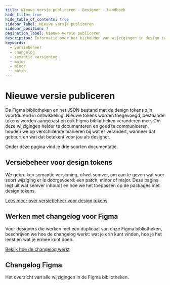```yaml
---
title: Nieuwe versie publiceren · Designer · Handboek
hide_title: true
hide_table_of_contents: true
sidebar_label: Nieuwe versie publiceren
sidebar_position: 7
pagination_label: Nieuwe versie publiceren
description: Informatie over het bijhouden van wijzigingen in design tokens en Figma bibliotheken voor designers.
keywords:
  - versiebeheer
  - changelog
  - semantic versioning
  - major
  - minor
  - patch
---
```


# Nieuwe versie publiceren

De Figma bibliotheken en het JSON bestand met de design tokens zijn voortdurend in ontwikkeling. Nieuwe tokens worden toegevoegd, bestaande tokens worden aangepast en ook Figma bibliotheken veranderen mee. Om deze wijzigingen helder te documenteren en goed te communiceren, houden we op verschillende manieren bij wat er verandert, wanneer dat gebeurt en wat dat betekent voor jou als designer.

Onder deze pagina vind je drie soorten documentatie.

## Versiebeheer voor design tokens

We gebruiken semantic versioning, ofwel semver, om aan te geven wat voor soort wijziging er is doorgevoerd: een patch, minor of major. Deze pagina legt uit wat semver inhoudt en hoe we het toepassen op de packages met design tokens.

[Lees meer over versiebeheer voor design tokens](https://nldesignsystem.nl/handboek/designer/nieuwe-versie-publiceren/versiebeheer-voor-design-tokens)

## Werken met changelog voor Figma

Voor designers die werken met een duplicaat van onze Figma bibliotheken, beschrijven we hoe de changelog werkt: wat je erin kunt vinden, hoe je het leest en wat je ermee kunt doen.

[Bekijk hoe de changelog werkt](https://nldesignsystem.nl/handboek/designer/nieuwe-versie-publiceren/werken-met-changelog-voor-figma)

## Changelog Figma

Het overzicht van alle wijzigingen in de Figma bibliotheken.

<!--
[Ga naar het overzicht met wijzigingen](https://nldesignsystem.nl/)
-->
